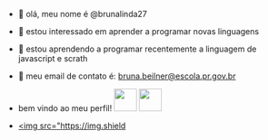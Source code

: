 

- 👋 olá, meu nome é @brunalinda27
- 👀 estou interessado em aprender a programar novas linguagens
- 🌱 estou aprendendo a programar recentemente a linguagem de javascript e scrath
- 💞️ meu email de contato é: bruna.beilner@escola.pr.gov.br
- bem vindo ao meu perfil!
<img src="https://cdn.jsdelivr.net/gh/devicons/devicon/icons/java/java-original.svg" width="40" height="40"/> <img src="https://cdn.jsdelivr.net/gh/devicons/devicon/icons/linux/linux-original.svg" width="40" height="40"/>

- <a href="https://instagram.com/gi4comelli" target="_blank"><img src="https://img.shield
